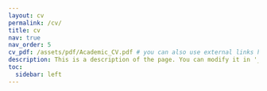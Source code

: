 ```yaml
---
layout: cv
permalink: /cv/
title: cv
nav: true
nav_order: 5
cv_pdf: /assets/pdf/Academic_CV.pdf # you can also use external links here
description: This is a description of the page. You can modify it in '_pages/cv.md'. You can also change or remove the top pdf download button.
toc:
  sidebar: left
---
```

